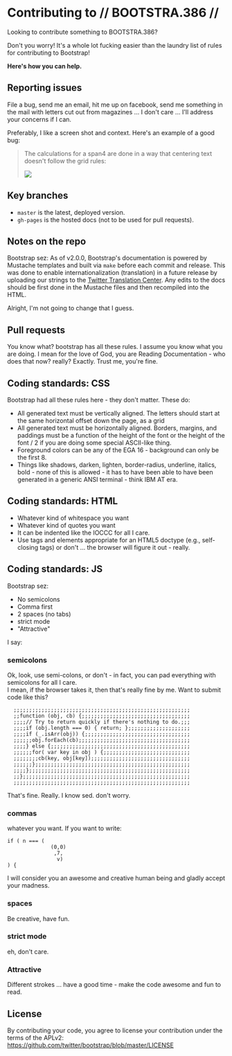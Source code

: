 # Contributing to // BOOTSTRA.386 //

Looking to contribute something to BOOTSTRA.386?

Don't you worry! It's a whole lot fucking easier than the laundry list of rules for contributing to Bootstrap!

**Here's how you can help.**

## Reporting issues

File a bug, send me an email, hit me up on facebook, send me something in the mail with letters cut out from magazines ... I don't care ... I'll address your concerns if I can.

Preferably, I like a screen shot and context. Here's an example of a good bug:

> The calculations for a span4 are done in a way that centering text doesn't follow the grid rules:
>
> <img src=http://i.imgur.com/hTiYHSB.png>


## Key branches

- `master` is the latest, deployed version.
- `gh-pages` is the hosted docs (not to be used for pull requests).


## Notes on the repo

Bootstrap sez: As of v2.0.0, Bootstrap's documentation is powered by Mustache templates and built via `make` before each commit and release. This was done to enable internationalization (translation) in a future release by uploading our strings to the [Twitter Translation Center](http://translate.twttr.com/). Any edits to the docs should be first done in the Mustache files and then recompiled into the HTML.

Alright, I'm not going to change that I guess.


## Pull requests

You know what? bootstrap has all these rules. I assume you know what you are doing. I mean for the love of God, you are Reading Documentation - who does that now? really? Exactly. Trust me, you're fine.

## Coding standards: CSS

Bootstrap had all these rules here - they don't matter. These do:

  * All generated text must be vertically aligned.  The letters should start at the same horizontal offset down the page, as a grid
  * All generated text must be horizontally aligned.  Borders, margins, and paddings must be a function of the height of the font or
    the height of the font / 2 if you are doing some special ASCII-like thing.
  * Foreground colors can be any of the EGA 16 - background can only be the first 8.
  * Things like shadows, darken, lighten, border-radius, underline, italics, bold - none of this is allowed - it has to have been able to have been generated in a generic ANSI terminal - think IBM AT era.

## Coding standards: HTML

- Whatever kind of whitespace you want
- Whatever kind of quotes you want
- It can be indented like the IOCCC for all I care.
- Use tags and elements appropriate for an HTML5 doctype (e.g., self-closing tags) or don't ... the browser will figure it out - really.


## Coding standards: JS

Bootstrap sez: 
- No semicolons
- Comma first
- 2 spaces (no tabs)
- strict mode
- "Attractive"

I say:
### semicolons
Ok, look, use semi-colons, or don't - in fact, you can pad everything with semicolons for all I care.  
I mean, if the browser takes it, then that's really fine by me. Want to submit code like this?

      ;;;;;;;;;;;;;;;;;;;;;;;;;;;;;;;;;;;;;;;;;;;;;;;;;;;;;;;;;
      ;;function (obj, cb) {;;;;;;;;;;;;;;;;;;;;;;;;;;;;;;;;;;;
      ;;;;// Try to return quickly if there's nothing to do.;;;
      ;;;;if (obj.length === 0) { return; };;;;;;;;;;;;;;;;;;;;
      ;;;;if (_.isArr(obj)) {;;;;;;;;;;;;;;;;;;;;;;;;;;;;;;;;;;
      ;;;;;;obj.forEach(cb);;;;;;;;;;;;;;;;;;;;;;;;;;;;;;;;;;;;
      ;;;;} else {;;;;;;;;;;;;;;;;;;;;;;;;;;;;;;;;;;;;;;;;;;;;;
      ;;;;;;for( var key in obj ) {;;;;;;;;;;;;;;;;;;;;;;;;;;;;
      ;;;;;;;;cb(key, obj[key]);;;;;;;;;;;;;;;;;;;;;;;;;;;;;;;;
      ;;;;;;};;;;;;;;;;;;;;;;;;;;;;;;;;;;;;;;;;;;;;;;;;;;;;;;;;
      ;;;;};;;;;;;;;;;;;;;;;;;;;;;;;;;;;;;;;;;;;;;;;;;;;;;;;;;;
      ;;};;;;;;;;;;;;;;;;;;;;;;;;;;;;;;;;;;;;;;;;;;;;;;;;;;;;;;
      ;;;;;;;;;;;;;;;;;;;;;;;;;;;;;;;;;;;;;;;;;;;;;;;;;;;;;;;;;

That's fine. Really. I know sed. don't worry.

### commas
whatever you want.  If  you want to write:

    if ( n === (  
                  (0,0)
                   ,7,  
                    v)
    ) {

I will consider you an awesome and creative human being and gladly accept your madness.

### spaces

Be creative, have fun.

### strict mode 

eh, don't care.

### Attractive

Different strokes ... have a good time - make the code awesome and fun to read.


## License

By contributing your code, you agree to license your contribution under the terms of the APLv2: https://github.com/twitter/bootstrap/blob/master/LICENSE


